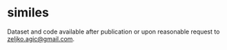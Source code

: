 # similes
Dataset and code available after publication or upon reasonable request to <zeljko.agic@gmail.com>.
